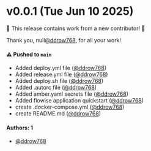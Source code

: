 # v0.0.1 (Tue Jun 10 2025)

:tada: This release contains work from a new contributor! :tada:

Thank you, null[@ddrow768](https://github.com/ddrow768), for all your work!

#### ⚠️ Pushed to `main`

- Added deploy.yml file ([@ddrow768](https://github.com/ddrow768))
- Added release.yml file ([@ddrow768](https://github.com/ddrow768))
- Added deploy.sh file ([@ddrow768](https://github.com/ddrow768))
- Added .autorc file ([@ddrow768](https://github.com/ddrow768))
- Added amber.yaml secrets file ([@ddrow768](https://github.com/ddrow768))
- Added flowise application quickstart ([@ddrow768](https://github.com/ddrow768))
- create .docker-compose.yml ([@ddrow768](https://github.com/ddrow768))
- create README.md ([@ddrow768](https://github.com/ddrow768))

#### Authors: 1

- [@ddrow768](https://github.com/ddrow768)
